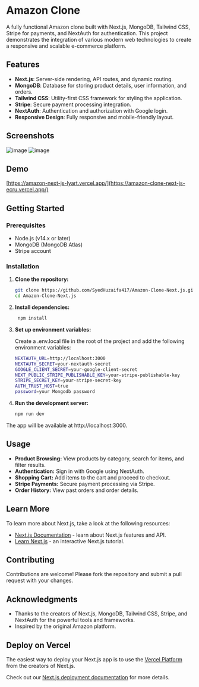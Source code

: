 # Amazon Clone

A fully functional Amazon clone built with Next.js, MongoDB, Tailwind CSS, Stripe for payments, and NextAuth for authentication. This project demonstrates the integration of various modern web technologies to create a responsive and scalable e-commerce platform.

## Features

- **Next.js**: Server-side rendering, API routes, and dynamic routing.
- **MongoDB**: Database for storing product details, user information, and orders.
- **Tailwind CSS**: Utility-first CSS framework for styling the application.
- **Stripe**: Secure payment processing integration.
- **NextAuth**: Authentication and authorization with Google login.
- **Responsive Design**: Fully responsive and mobile-friendly layout.

## Screenshots

![image](https://github.com/user-attachments/assets/1bd23d1c-3119-43da-9b29-c0af90dc8f33)
![image](https://github.com/user-attachments/assets/f3a45c13-5a3e-4524-a7a2-22990a1c6228)


## Demo

[https://amazon-next-js-lyart.vercel.app/](https://amazon-clone-next-js-ecru.vercel.app/)

## Getting Started

### Prerequisites

- Node.js (v14.x or later)
- MongoDB (MongoDB Atlas)
- Stripe account

### Installation

1. **Clone the repository:**

   ```bash
   git clone https://github.com/SyedHuzaifa417/Amazon-Clone-Next.js.git
   cd Amazon-Clone-Next.js
   
2. **Install dependencies:**

   ```bash
    npm install

3. **Set up environment variables:**

   Create a .env.local file in the root of the project and add the following environment variables:  

    ```bash
    NEXTAUTH_URL=http://localhost:3000
    NEXTAUTH_SECRET=your-nextauth-secret
    GOOGLE_CLIENT_SECRET=your-google-client-secret
    NEXT_PUBLIC_STRIPE_PUBLISHABLE_KEY=your-stripe-publishable-key
    STRIPE_SECRET_KEY=your-stripe-secret-key
    AUTH_TRUST_HOST=true
    password=your Mongodb password

4. **Run the development server:**

   ```bash
   npm run dev

  The app will be available at http://localhost:3000.


## Usage

- **Product Browsing:** View products by category, search for items, and filter results.
- **Authentication:** Sign in with Google using NextAuth.
- **Shopping Cart:** Add items to the cart and proceed to checkout.
- **Stripe Payments:** Secure payment processing via Stripe.
- **Order History:** View past orders and order details.

## Learn More

To learn more about Next.js, take a look at the following resources:

- [Next.js Documentation](https://nextjs.org/docs) - learn about Next.js features and API.
- [Learn Next.js](https://nextjs.org/learn) - an interactive Next.js tutorial.
  

## Contributing

Contributions are welcome! Please fork the repository and submit a pull request with your changes.


## Acknowledgments

- Thanks to the creators of Next.js, MongoDB, Tailwind CSS, Stripe, and NextAuth for the powerful tools and frameworks.
- Inspired by the original Amazon platform.

## Deploy on Vercel

The easiest way to deploy your Next.js app is to use the [Vercel Platform](https://vercel.com/new?utm_medium=default-template&filter=next.js&utm_source=create-next-app&utm_campaign=create-next-app-readme) from the creators of Next.js.

Check out our [Next.js deployment documentation](https://nextjs.org/docs/deployment) for more details.
